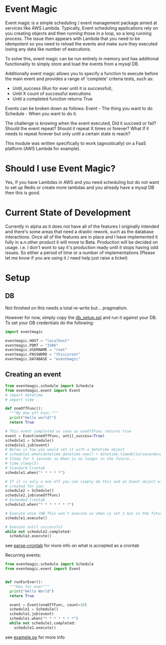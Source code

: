 # Event Magic

Event magic is a simple scheduling / event management package aimed at services like AWS Lambda.
Typically, Event scheduling applications rely on you creating objects and then running those in a loop, so a long running process. The issue then appears with Lambda that you need to be idempotent so you need to reload the events and make sure they executed losing any data like number of executions.

To solve this, event magic can be run entirely in memory and has additional functionality to simply store and load the events from a mysql DB.

Additionally event magic allows you to specify a function to execute before the main event and provides a range of 'complete' criteria tests, such as:
* Until_success (Run for ever until it is successful),
* Until X count of successful executions
* Until a completed function returns True

Events can be broken down as follows:
Event - The thing you want to do
Schedule - When you want to do it.

The challenge is knowing when the event executed, Did it succeed or fail? Should the event repeat?
Should it repeat X times or forever? What If it needs to repeat forever but only until a certain state is reach?

This module was written specifically to work (agnostically) on a FaaS platform (AWS Lambda for example).

# Should I use Event Magic?

Yes, If you have Lambdas in AWS and you need scheduling but do not want to set up Redis or create more lambdas and you already have a mysql DB then this is good.

# Current State of Development

Currently in alpha as it does not have all of the features I originally intended and there's some areas that need a drastic rework, such as the database interactions. Once all of the features are in place and I have implemented it fully in a.n.other product it will move to Beta. Production will be decided on usage. i.e. I don't wont to say it's production ready until it stops having odd issues. So either a period of time or a number of implementations (Please let me know if you are using it / need help just raise a ticket)

# Setup

## DB

Not finished on this needs a total re-write but... pragmatism.

However for now, simply copy the [db_setup.sql](db_setup.sql) and run it against your DB.
To set your DB credentials do the following:

```python
import eventmagic

eventmagic.HOST = "localhost"
eventmagic.PORT = "3306"
eventmagic.USERNAME = "root"
eventmagic.PASSWORD = "thisisroot"
eventmagic.DATABASE = "eventmagic"
```



## Creating an event

```python
from eventmagic.schedule import Schedule
from eventmagic.event import Event
# import datetime
# import time

def oneOffFunc():
  """My One off Func."""
  print("Hello world!")
  return True

# This event completed as soon as oneOffFunc returns true
event = Event(oneOffFunc, until_success=True)
schedule1 = Schedule()
schedule1.job(event)
# Below is how you would set it with a datetime object
# schedule1.when(datetime.datetime.now() + datetime.timedelta(seconds=2)
# Sleep for 5 seconds so When is no longer in the future...
# time.sleep(5)
# Standard Crontab
schedule1.when("* * * * *")

# If it is only a one off you can simply do this and an Event object will be
# created for you:
schedule2 = Schedule()
schedule2.job(oneOffFunc)
# Extended Crontab
schedule2.when("* * * * * * *")

# Execute once (NB This won't execute as when is set 1 min in the future)
schedule1.execute()

# Execute until successful
while not schedule2.completed:
  schedule2.execute()
```
see [parse-crontab](https://github.com/josiahcarlson/parse-crontab) for more info on what is accepted as a crontab

Recurring events:
```python
from eventmagic.schedule import Schedule
from eventmagic.event import Event


def runForEver():
  """Run for ever"""
  print("Hello World")
  return True

  event = Event(oneOffFunc, count=10)
  schedule1 = Schedule()
  schedule1.job(event)
  schedule1.when("* * * * * * *")
  while not schedule1.completed:
    schedule1.execute()
```

see [example.py](example.py) for more info
